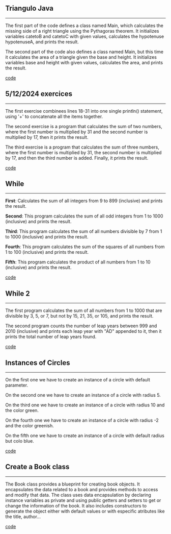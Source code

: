 ## Triangulo Java
---
The first part of the code defines a class named Main, which calculates the missing side of a right triangle using the Pythagoras theorem. It initializes variables catetoB and catetoC with given values, calculates the hypotenuse hypotenuseA, and prints the result.


The second part of the code also defines a class named Main, but this time it calculates the area of a triangle given the base and height. It initializes variables base and height with given values, calculates the area, and prints the result.


[code](https://github.com/Spaikyjordi/J25-programming-jordi/blob/main/Java/Triangulo.java)

## 5/12/2024 exercices
---
The first exercise combinees lines 18-31 into one single println() statement, using '+' to concatenate all the items together.


The second exercise is a program that calculates the sum of two numbers, where the first number is multiplied by 31 and the second number is multiplied by 17, then it prints the result.


The third exercise is a program that calculates the sum of three numbers, where the first number is multiplied by 31, the second number is multiplied by 17, and then the third number is added. Finally, it prints the result.


[code](https://github.com/Spaikyjordi/J25-programming-jordi/blob/main/Java/5-12-2024.java)

## While
---
**First**: Calculates the sum of all integers from 9 to 899 (inclusive) and prints the result.


**Second**: This program calculates the sum of all odd integers from 1 to 1000 (inclusive) and prints the result.


**Third**: This program calculates the sum of all numbers divisible by 7 from 1 to 1000 (inclusive) and prints the result.


**Fourth**: This program calculates the sum of the squares of all numbers from 1 to 100 (inclusive) and prints the result.


**Fifth**: This program calculates the product of all numbers from 1 to 10 (inclusive) and prints the result.


[code](https://github.com/Spaikyjordi/J25-programming-jordi/blob/main/Java/While.java)

## While 2
---
The first program calculates the sum of all numbers from 1 to 1000 that are divisible by 3, 5, or 7, but not by 15, 21, 35, or 105, and prints the result.


The second program counts the number of leap years between 999 and 2010 (inclusive) and prints each leap year with "AD" appended to it, then it prints the total number of leap years found.


[code](https://github.com/Spaikyjordi/J25-programming-jordi/blob/main/Java/While2.java)

## Instances of Circles
---
On the first one we have to create an instance of a circle with default parameter.


On the second one we have to create an instance of a circle with radius 5.


On the third one we have to create an instance of a circle with radius 10 and the color green.


On the fourth one we have to create an instance of a circle with radius -2 and the color greenish.


On the fifth one we have to create an instance of a circle with default radius but colo blue.


[code](https://github.com/Spaikyjordi/J25-programming-jordi/blob/main/Java/Circle-Instances.java)

## Create a Book class
---
The Book class provides a blueprint for creating book objects. It encapsulates the data related to a book and provides methods to access and modify that data. The class uses data encapsulation by declaring instance variables as private and using public getters and setters to get or change the information of the book. It also includes constructors to generate the object either with default values or with especific atributes like the title, author...


[code](https://github.com/Spaikyjordi/J25-programming-jordi/blob/main/Java/Book-creation.java)
